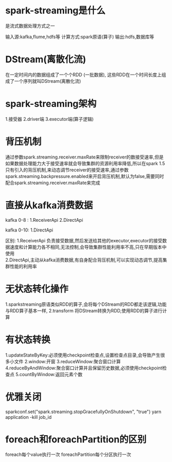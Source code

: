 # spark-streaming是什么
是流式数据处理方式之一

输入源:kafka,flume,hdfs等
计算方式:spark原语(算子)
输出:hdfs,数据库等


# DStream(离散化流)
在一定时间内的数据组成了一个个RDD  (一批数据),
这些RDD在一个时间长度上组成了一个序列就叫DStream(离散化流)

# spark-streaming架构
1.接受器
2.driver端
3.executor端(算子逻辑)

# 背压机制
通过参数spark.streaming.receiver.maxRate来限制receiver的数接受速率,但是如果数据处理能力大于接受速率就会导致集群的资源利用率降低,所以在spark 1.5只有引入的背压机制,来动态调节receiver的接受速率,通过参数spark.streaming.backpressure.enabled来开启背压机制,默认为false,需要同时配合spark.streaming.receiver.maxRate来完成

# 直接从kafka消费数据
kafka 0-8 :
    1.ReceiverApi
    2.DirectApi

kafka 0-10:
    1.DirectApi  

区别:
    1.ReceiverApi 负责接受数据,然后发送给其他的executor,executor的接受数据速度和计算能力各不相同,无法控制,会导致集群性能利用率不高,只在早期版本中使用    
    2.DirectApi,主动从kafka消费数据,有自身配合背压机制,可以实现动态调节,提高集群性能的利用率  


# 无状态转化操作
1.sparkstreaming原语类似RDD的算子,会将每个DStream的RDD都走该逻辑,功能与RDD算子基本一样,
2.transform 将DStream转换为RDD,使用RDD的算子进行计算    

# 有状态转换
1.updateStateByKey:必须使用checkpoint检查点,设置检查点目录,会导致产生很多小文件
2.window:开窗
3.reduceWindow:聚合窗口计算
4.reduceByAndWindow:聚合窗口计算并且保留历史数据,必须使用checkpoint检查点
5.countByWindow:返回元素个数

# 优雅关闭
sparkconf.set("spark.streaming.stopGracefullyOnShutdown", "true")
yarn application -kill job_id

# foreach和foreachPartition的区别
foreach每个value执行一次
foreachPartition每个分区执行一次